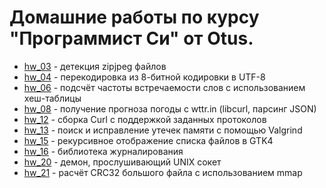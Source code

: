 # Домашние работы по курсу "Программист Си" от Otus.
* [hw\_03](https://github.com/E-Mi-Zh/otus_c_dev_hws/tree/master/hw03) - детекция zipjpeg файлов
* [hw\_04](https://github.com/E-Mi-Zh/otus_c_dev_hws/tree/master/hw04) - перекодировка из 8-битной кодировки в UTF-8
* [hw\_06](https://github.com/E-Mi-Zh/otus_c_dev_hws/tree/master/hw06) - подсчёт частоты встречаемости слов с использованием хеш-таблицы
* [hw\_08](https://github.com/E-Mi-Zh/otus_c_dev_hws/tree/master/hw08) - получение прогноза погоды с wttr.in (libcurl, парсинг JSON)
* [hw\_12](https://github.com/E-Mi-Zh/otus_c_dev_hws/tree/master/hw12) - сборка Curl с поддержкой заданных протоколов
* [hw\_13](https://github.com/E-Mi-Zh/otus_c_dev_hws/tree/master/hw13) - поиск и исправление утечек памяти с помощью Valgrind
* [hw\_15](https://github.com/E-Mi-Zh/otus_c_dev_hws/tree/master/hw15) - рекурсивное отображение списка файлов в GTK4
* [hw\_16](https://github.com/E-Mi-Zh/otus_c_dev_hws/tree/master/hw16) - библиотека журналирования
* [hw\_20](https://github.com/E-Mi-Zh/otus_c_dev_hws/tree/master/hw20) - демон, прослушивающий UNIX сокет
* [hw\_21](https://github.com/E-Mi-Zh/otus_c_dev_hws/tree/master/hw21) - расчёт CRC32 большого файла с использованием mmap